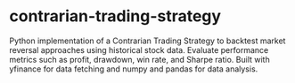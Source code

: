 # contrarian-trading-strategy
Python implementation of a Contrarian Trading Strategy to backtest market reversal approaches using historical stock data. Evaluate performance metrics such as profit, drawdown, win rate, and Sharpe ratio. Built with yfinance for data fetching and numpy and pandas for data analysis.
